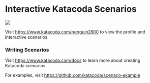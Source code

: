# Interactive Katacoda Scenarios

[![](http://shields.katacoda.com/katacoda/penguin2600/count.svg)](https://www.katacoda.com/penguin2600 "Get your profile on Katacoda.com")

Visit https://www.katacoda.com/penguin2600 to view the profile and interactive scenarios

### Writing Scenarios
Visit https://www.katacoda.com/docs to learn more about creating Katacoda scenarios

For examples, visit https://github.com/katacoda/scenario-example
